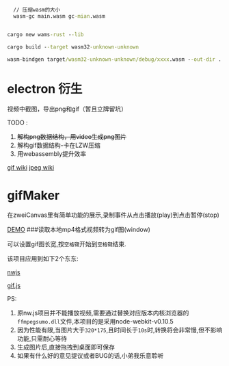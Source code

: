 
```cmd
  // 压缩wasm的大小
  wasm-gc main.wasm gc-mian.wasm
```


```cmd

cargo new wams-rust --lib

cargo build --target wasm32-unknown-unknown

wasm-bindgen target/wasm32-unknown-unknown/debug/xxxx.wasm --out-dir .

```


# electron 衍生

视频中截图，导出png和gif（暂且立牌留坑）

TODO :
1. <del>解构png数据结构，用video生成png图片</del>
2. 解构gif数据结构-卡在LZW压缩
3. 用webassembly提升效率

[gif wiki](https://www.w3.org/Graphics/GIF/spec-gif89a.txt)
[jpeg wiki](http://twins.ee.nctu.edu.tw/courses/soclab_04/lab_hw_pdf/proj1_jpeg_introduction.pdf)

# gifMaker
在zweiCanvas里有简单功能的展示,录制事件从点击播放(play)到点击暂停(stop)

[DEMO](http://nodecanvas.duapp.com/zweiGif.html "zweiGif")
###读取本地mp4格式视频转为gif图(window)

可以设置gif图长宽,按`空格键`开始到`空格键`结束.

该项目应用到如下2个东东:

[nwjs](https://github.com/nwjs/nw.js)

[gif.js](https://github.com/jnordberg/gif.js)

PS:

 1. 原nw.js项目并不能播放视频,需要通过替换对应版本内核浏览器的`ffmpegsumo.dll`文件,本项目的是采用node-webkit-v0.10.5
 2. 因为性能有限,当图片大于`320*175`,且时间长于`10s`时,转换将会非常慢,但不影响功能,只需耐心等待
 3. 生成图片后,直接拖拽到桌面即可保存
 4. 如果有什么好的意见提议或者BUG的话,小弟我乐意聆听